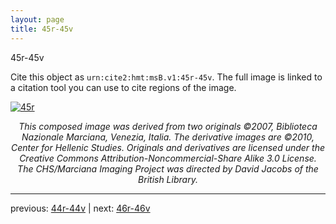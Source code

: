```yaml
---
layout: page
title: 45r-45v
---
```


45r-45v

Cite this object as `urn:cite2:hmt:msB.v1:45r-45v`. The full image is linked to a citation tool you can use to cite regions of the image.

[![45r](http://www.homermultitext.org/iipsrv?IIIF=/project/homer/pyramidal/deepzoom/hmt/vbbifolio/v1/vb_44v_45r.tif/full/800,/0/default.jpg)](http://www.homermultitext.org/ict2/?urn=urn:cite2:hmt:vbbifolio.v1:vb_44v_45r) 

<p style="text-align: center; font-style: italic;">This composed image was derived from two originals ©2007, Biblioteca Nazionale Marciana, Venezia, Italia. The derivative images are ©2010, Center for Hellenic Studies. Originals and derivatives are licensed under the Creative Commons Attribution-Noncommercial-Share Alike 3.0 License. The CHS/Marciana Imaging Project was directed by David Jacobs of the British Library.</p>

---

previous: [44r-44v](../44r-44v/) | next: [46r-46v](../46r-46v/)